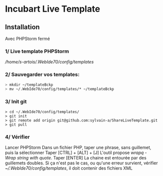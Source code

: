 # Incubart Live Template

## Installation

Avec PHPStorm fermé

### 1/ Live template PHPStorm
*/home/s-artois/.WebIde70/config/templates*


### 2/ Sauvegarder vos templates:
```bash
> mkdir ~/templateBckp
> mv ~/.WebIde70/config/templates/* ~/templateBckp
```


### 3/ Init git
```shell
> cd ~/.WebIde70/config/templates/
> git init
> git remote add origin git@github.com:sylvain-a/ShareLiveTemplate.git
> git pull
```


### 4/ Vérifier
Lancer PHPStorm
Dans un fichier PHP, taper une phrase, sans guillemet, puis la sélectionner
Taper [CTRL] + [ALT] + [J]
L'outil propose *wrapq* - *Wrap string with quote*.
Taper [ENTER]
La chaine est entourée par des guillemets doubles.
Si ça n'est pas le cas, ou qu'une erreur survient, vérifier *~/.WebIde70/config/templates*, il doit contenir des fichiers XML






